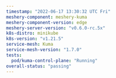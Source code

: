 ```yaml
---
timestamp: "2022-06-17 13:30:32 UTC Fri"
meshery-component: meshery-kuma
meshery-component-version: edge
meshery-server-version: "v0.6.0-rc.5x"
k8s-distro: minikube
k8s-version: "v1.21.5"
service-mesh: Kuma
service-mesh-version: "1.7.0"
tests:
  pod/kuma-control-plane: "Running"
overall-status: "passing"
---
```

